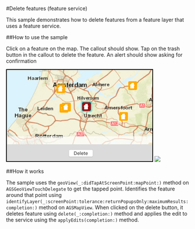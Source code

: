 #Delete features (feature service)

This sample demonstrates how to delete features from a feature layer that uses a feature service.

##How to use the sample

Click on a feature on the map. The callout should show. Tap on the trash button in the callout to delete the feature. An alert should show asking for confirmation

![](image1.png)
![](image2.png)

##How it works

The sample uses the `geoView(_:didTapAtScreenPoint:mapPoint:)` method on `AGSGeoViewTouchDelegate` to get the tapped point. Identifies the feature around that point using `identifyLayer(_:screenPoint:tolerance:returnPopupsOnly:maximumResults:completion:)` method on `AGSMapView`. When clicked on the delete button, it deletes feature using `delete(_:completion:)` method and applies the edit to the service using the `applyEdits(completion:)` method.




